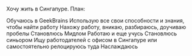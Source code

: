 Хочу жить в Сингапуре. План:

Обучаюсь в GeekBrains
Использую все свои способности и знания, чтобы найти работу
Нахожу работу, вникаю, разбираюсь, доучиваю пробелы
Становлюсь Мидлом
Работаю и еще учусь
Становлюсь синьором
Ищу работодателей с офисом в Сингапуре или самостоятельно релоцируюсь туда
Наслаждаюсь